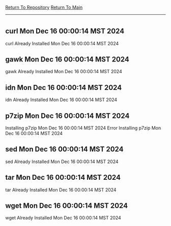 [Return To Repository](https://github.com/DigitalWarrior/piholeparser/)
[Return To Main](https://github.com/DigitalWarrior/piholeparser/blob/master/RecentRunLogs/Mainlog.md)
____________________________________
# 
## curl Mon Dec 16 00:00:14 MST 2024
curl Already Installed Mon Dec 16 00:00:14 MST 2024
## gawk Mon Dec 16 00:00:14 MST 2024
gawk Already Installed Mon Dec 16 00:00:14 MST 2024
## idn Mon Dec 16 00:00:14 MST 2024
idn Already Installed Mon Dec 16 00:00:14 MST 2024
## p7zip Mon Dec 16 00:00:14 MST 2024
Installing p7zip Mon Dec 16 00:00:14 MST 2024
Error Installing p7zip Mon Dec 16 00:00:14 MST 2024
## sed Mon Dec 16 00:00:14 MST 2024
sed Already Installed Mon Dec 16 00:00:14 MST 2024
## tar Mon Dec 16 00:00:14 MST 2024
tar Already Installed Mon Dec 16 00:00:14 MST 2024
## wget Mon Dec 16 00:00:14 MST 2024
wget Already Installed Mon Dec 16 00:00:14 MST 2024
